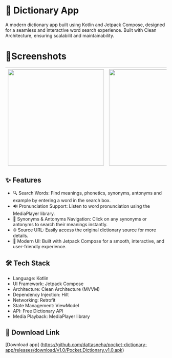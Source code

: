 # 📖 Dictionary App

A modern dictionary app built using Kotlin and Jetpack Compose, designed for a seamless and interactive word search experience. Built with Clean Architecture, ensuring scalabilit and maintainability.

# 📍Screenshots
<img src="https://github.com/user-attachments/assets/96561be3-0c4c-41e3-83db-6a39c33f15e7" width=300/> | <img src="https://github.com/user-attachments/assets/189eedc0-fd74-4583-bb0d-47000da352d0" width=300/> | <img src="https://github.com/user-attachments/assets/8e67db00-d4f2-4e5a-8ba6-ed532756749f" width=300/> 
--- | --- | ---



## ✨ Features
* 🔍 Search Words: Find meanings, phonetics, synonyms, antonyms and example by entering a word in the search box.
* 🔊 Pronunciation Support: Listen to word pronunciation using the MediaPlayer library.
* 🔗 Synonyms & Antonyms Navigation: Click on any synonyms or antonyms to search their meanings instantly.
* 🌐 Source URL: Easily access the original dictionary source for more details.
* 🎨 Modern UI: Built with Jetpack Compose for a smooth, interactive, and user-friendly experience.

## 🛠️ Tech Stack
* Language: Kotlin
* UI Framework: Jetpack Compose
* Architecture: Clean Architecture (MVVM)
* Dependency Injection: Hilt
* Networking: Retrofit
* State Management: ViewModel
* API: Free Dictionary API
* Media Playback: MediaPlayer library

## 🚀 Download Link
[Download app] (https://github.com/dattasneha/pocket-dictionary-app/releases/download/v1.0/Pocket.Dictionary.v1.0.apk)


